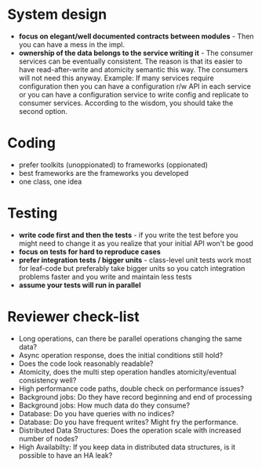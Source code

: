 
# System design

* **focus on elegant/well documented contracts between modules** - Then you can have a mess in the impl.
* **ownership of the data belongs to the service writing it** - The consumer services can be eventually consistent. The reason is that its easier to have read-after-write and atomicity semantic this way. The consumers will not need this anyway. Example: If many services require configuration then you can have a configuration r/w API in each service or you can have a configuration service to write config and replicate to consumer services. According to the wisdom, you should take the second option.

# Coding

* prefer toolkits (unoppionated) to frameworks (oppionated)
* best frameworks are the frameworks you developed
* one class, one idea

# Testing

* **write code first and then the tests** - if you write the test before you might need to change it as you realize that your initial API won't be good
* **focus on tests for hard to reproduce cases**
* **prefer integration tests / bigger units** - class-level unit tests work most for leaf-code but preferably take bigger units so you catch integration problems faster and you write and maintain less tests
* **assume your tests will run in parallel**

# Reviewer check-list

* Long operations, can there be parallel operations changing the same data?
* Async operation response, does the initial conditions still hold? 
* Does the code look reasonably readable?
* Atomicity, does the multi step operation handles atomicity/eventual consistency well?
* High performance code paths, double check on performance issues?
* Background jobs: Do they have record beginning and end of processing
* Background jobs: How much data do they consume?
* Database: Do you have queries with no indices?
* Database: Do you have frequent writes? Might fry the performance.
* Distributed Data Structures: Does the operation scale with increased number of nodes?
* High Availabilty: If you keep data in distributed data structures, is it possible to have an HA leak? 

